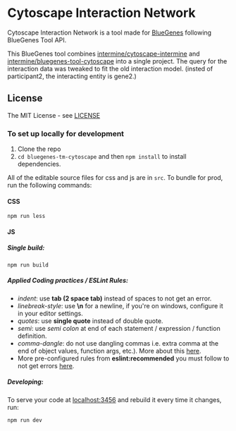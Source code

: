 #  Cytoscape Interaction Network

Cytoscape Interaction Network is a tool made for [BlueGenes](http://bluegenes.apps.intermine.org) following BlueGenes Tool API.

This BlueGenes tool combines [intermine/cytoscape-intermine](https://github.com/intermine/cytoscape-intermine) and [intermine/bluegenes-tool-cytoscape](https://github.com/intermine/bluegenes-tool-cytoscape) into a single project. The query for the interaction data was tweaked to fit the old interaction model. (insted of participant2, the interacting entity is gene2.)

## License

The MIT License - see [LICENSE](LICENSE)

### To set up locally for development

1. Clone the repo
2. `cd bluegenes-tm-cytoscape` and then `npm install` to install dependencies.

All of the editable source files for css and js are in `src`. To bundle for prod, run the following commands:

#### CSS

```
npm run less
```

#### JS

##### Single build:
```
npm run build
```


##### Applied Coding practices / ESLint Rules:
- _indent_: use __tab (2 space tab)__ instead of spaces to not get an error.
- _linebreak-style_: use __\n__ for a newline, if you're on windows, configure it in your editor settings.
- _quotes_: use __single quote__ instead of double quote.
- _semi_: use _semi colon_ at end of each statement / expression / function definition.
- _comma-dangle_: do not use dangling commas i.e. extra comma at the end of object values, function args, etc.). More about this [here](https://eslint.org/docs/rules/comma-dangle).
- More pre-configured rules from __eslint:recommended__ you must follow to not get errors [here](https://eslint.org/docs/rules/).

##### Developing:
To serve your code at [localhost:3456](http://localhost:3456) and rebuild it every time it changes, run:


```bash
npm run dev
```
